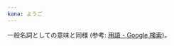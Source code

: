 ```yaml
---
kana: ようご
---
```


一般名詞としての意味と同様 (参考: [用語 - Google 検索](https://www.google.com/search?q=%E7%94%A8%E8%AA%9E))。

